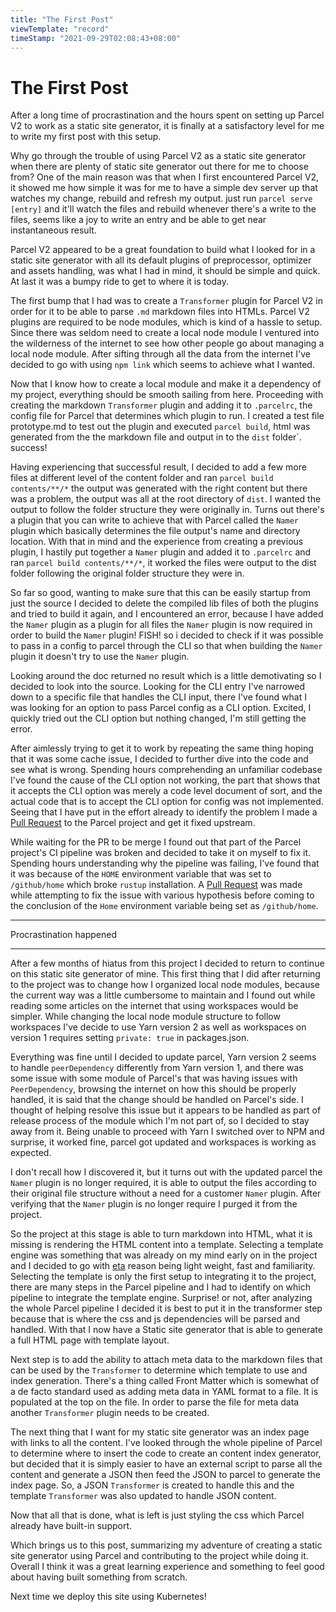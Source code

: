 ```yaml
---
title: "The First Post"
viewTemplate: "record"
timeStamp: "2021-09-29T02:08:43+08:00"
---
```

# The First Post

After a long time of procrastination and the hours spent on setting up Parcel V2 to work as a static site generator, it is finally at a satisfactory level for me to write my first post with this setup.

Why go through the trouble of using Parcel V2 as a static site generator when there are plenty of static site generator out there for me to choose from? One of the main reason was that when I first encountered Parcel V2, it showed me how simple it was for me to have a simple dev server up that watches my change, rebuild and refresh my output. just run `parcel serve [entry]` and it'll watch the files and rebuild whenever there's a write to the files, seems like a joy to write an entry and be able to get near instantaneous result.

Parcel V2 appeared to be a great foundation to build what I looked for in a static site generator with all its default plugins of preprocessor, optimizer and assets handling, was what I had in mind, it should be simple and quick. At last it was a bumpy ride to get to where it is today.

The first bump that I had was to create a `Transformer` plugin for Parcel V2 in order for it to be able to parse `.md` markdown files into HTMLs. Parcel V2 plugins are required to be node modules, which is kind of a hassle to setup. Since there was seldom need to create a local node module I ventured into the wilderness of the internet to see how other people go about managing a local node module. After sifting through all the data from the internet I've decided to go with using `npm link` which seems to achieve what I wanted.

Now that I know how to create a local module and make it a dependency of my project, everything should be smooth sailing from here. Proceeding with creating the markdown `Transformer` plugin and adding it to `.parcelrc`, the config file for Parcel that determines which plugin to run. I created a test file prototype.md to test out the plugin and executed `parcel build`, html was generated from the the markdown file and output in to the `dist` folder`. success!

Having experiencing that successful result, I decided to add a few more files at different level of the content folder and ran `parcel build contents/**/*` the output was generated with the right content but there was a problem, the output was all at the root directory of `dist`. I wanted the output to follow the folder structure they were originally in. Turns out there's a plugin that you can write to achieve that with Parcel called the `Namer` plugin which basically determines the file output's name and directory location. With that in mind and the experience from creating a previous plugin, I hastily put together a `Namer` plugin and added it to `.parcelrc` and ran `parcel build contents/**/*`, it worked the files were output to the dist folder following the original folder structure they were in.

So far so good, wanting to make sure that this can be easily startup from just the source I decided to delete the compiled lib files of both the plugins and tried to build it again, and I encountered an error, because I have added the `Namer` plugin as a plugin for all files the `Namer` plugin is now required in order to build the `Namer` plugin! FISH! so i decided to check if it was possible to pass in a config to parcel through the CLI so that when building the `Namer` plugin it doesn't try to use the `Namer` plugin.

Looking around the doc returned no result which is a little demotivating so I decided to look into the source. Looking for the CLI entry I've narrowed down to a specific file that handles the CLI input, there I've found what I was looking for an option to pass Parcel config as a CLI option. Excited, I quickly tried out the CLI option but nothing changed, I'm still getting the error.

After aimlessly trying to get it to work by repeating the same thing hoping that it was some cache issue, I decided to further dive into the code and see what is wrong. Spending hours comprehending an unfamiliar codebase I've found the cause of the CLI option not working, the part that shows that it accepts the CLI option was merely a code level document of sort, and the actual code that is to accept the CLI option for config was not implemented. Seeing that I have put in the effort already to identify the problem I made a [Pull Request](https://github.com/parcel-bundler/parcel/pull/6294) to the Parcel project and get it fixed upstream.

While waiting for the PR to be merge I found out that part of the Parcel project's CI pipeline was broken and decided to take it on myself to fix it. Spending hours understanding why the pipeline was failing, I've found that it was because of the `HOME` environment variable that was set to `/github/home` which broke `rustup` installation. A [Pull Request](https://github.com/parcel-bundler/parcel-benchmark-action/pull/37) was made while attempting to fix the issue with various hypothesis before coming to the conclusion of the `Home` environment variable being set as `/github/home`.

---

Procrastination happened

---

After a few months of hiatus from this project I decided to return to continue on this static site generator of mine. This first thing that I did after returning to the project was to change how I organized local node modules, because the current way was a little cumbersome to maintain and I found out while reading some articles on the internet that using workspaces would be simpler. While changing the local node module structure to follow workspaces I've decide to use Yarn version 2 as well as workspaces on version 1 requires setting `private: true` in packages.json.

Everything was fine until I decided to update parcel, Yarn version 2 seems to handle `peerDependency` differently from Yarn version 1, and there was some issue with some module of Parcel's that was having issues with `PeerDependency`, browsing the internet on how this should be properly handled, it is said that the change should be handled on Parcel's side. I thought of helping resolve this issue but it appears to be handled as part of release process of the module which I'm not part of, so I decided to stay away from it. Being unable to proceed with Yarn I switched over to NPM and surprise, it worked fine, parcel got updated and workspaces is working as expected.

I don't recall how I discovered it, but it turns out with the updated parcel the `Namer` plugin is no longer required, it is able to output the files according to their original file structure without a need for a customer `Namer` plugin. After verifying that the `Namer` plugin is no longer require I purged it from the project.

So the project at this stage is able to turn markdown into HTML, what it is missing is rendering the HTML content into a template. Selecting a template engine was something that was already on my mind early on in the project and I decided to go with [eta](https://eta.js.org/) reason being light weight, fast and familiarity. Selecting the template is only the first setup to integrating it to the project, there are many steps in the Parcel pipeline and I had to identify on which pipeline to integrate the template engine. Surprise! or not, after analyzing the whole Parcel pipeline I decided it is best to put it in the transformer step because that is where the css and js dependencies will be parsed and handled. With that I now have a Static site generator that is able to generate a full HTML page with template layout.

Next step is to add the ability to attach meta data to the markdown files that can be used by the `Transformer` to determine which template to use and index generation. There's a thing called Front Matter which is somewhat of a de facto standard used as adding meta data in YAML format to a file. It is populated at the top on the file. In order to parse the file for meta data another `Transformer` plugin needs to be created.

The next thing that I want for my static site generator was an index page with links to all the content. I've looked through the whole pipeline of Parcel to determine where to insert the code to create an content index generator, but decided that it is simply easier to have an external script to parse all the content and generate a JSON then feed the JSON to parcel to generate the index page. So, a JSON `Transformer` is created to handle this and the template `Transformer` was also updated to handle JSON content.

Now that all that is done, what is left is just styling the css which Parcel already have built-in support.

Which brings us to this post, summarizing my adventure of creating a static site generator using Parcel and contributing to the project while doing it. Overall I think it was a great learning experience and something to feel good about having built something from scratch.

Next time we deploy this site using Kubernetes!
